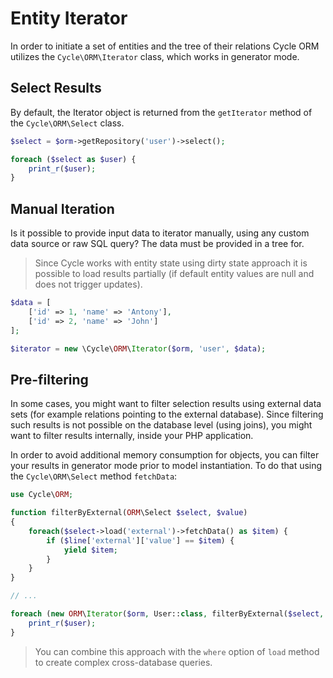 # Entity Iterator

In order to initiate a set of entities and the tree of their relations Cycle ORM utilizes the `Cycle\ORM\Iterator`
class, which works in generator mode.

## Select Results

By default, the Iterator object is returned from the `getIterator` method of the `Cycle\ORM\Select` class.

```php
$select = $orm->getRepository('user')->select();

foreach ($select as $user) {
    print_r($user);
}
```

## Manual Iteration

Is it possible to provide input data to iterator manually, using any custom data source or raw SQL query? The data must
be provided in a tree for.

[//]: # (TODO проверить на корректность конец предложения "in a tree for")

> Since Cycle works with entity state using dirty state approach it is possible to load results partially (if default 
> entity values are null and does not trigger updates).

```php
$data = [
    ['id' => 1, 'name' => 'Antony'],
    ['id' => 2, 'name' => 'John']
];

$iterator = new \Cycle\ORM\Iterator($orm, 'user', $data);
```

## Pre-filtering

In some cases, you might want to filter selection results using external data sets (for example relations pointing to
the external database). Since filtering such results is not possible on the database level (using joins), you might want
to filter results internally, inside your PHP application.

In order to avoid additional memory consumption for objects, you can filter your results in generator mode prior to
model instantiation. To do that using the `Cycle\ORM\Select` method `fetchData`:

```php
use Cycle\ORM;

function filterByExternal(ORM\Select $select, $value)
{
    foreach($select->load('external')->fetchData() as $item) {
        if ($line['external']['value'] == $item) {
            yield $item;
        }
    }
}

// ...

foreach (new ORM\Iterator($orm, User::class, filterByExternal($select, $value)) as $user) {
    print_r($user);
}
```

> You can combine this approach with the `where` option of `load` method to create complex cross-database queries.
